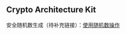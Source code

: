 ## Crypto Architecture Kit

安全随机数生成（待补充链接）：[使用随机数操作](../security/cryptoFramework-guidelines.md#使用随机数操作)